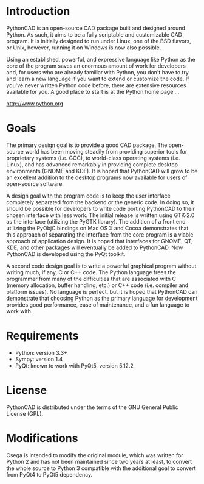 # Introduction

PythonCAD is an open-source CAD package built and designed around Python.
As such, it aims to be a fully scriptable and customizable CAD program.
It is initially designed to run under Linux, one of the BSD flavors, or Unix,
however, running it on Windows is now also possible.

Using an established, powerful, and expressive language like Python as the core
of the program saves an enormous amount of work for developers and, for users
who are already familiar with Python, you don't have to try and learn a new
language if you want to extend or customize the code. If you've never written
Python code before, there are extensive resources available for you. A good
place to start is at the Python home page ...

http://www.python.org

# Goals

The primary design goal is to provide a good CAD package. The open-source world
has been moving steadily from providing superior tools for proprietary systems
(i.e. GCC), to world-class operating systems (i.e. Linux), and has advanced
remarkably in providing complete desktop environments (GNOME and KDE). It is
hoped that PythonCAD will grow to be an excellent addition to the desktop
programs now available for users of open-source software.

A design goal with the program code is to keep the user interface completely
separated from the backend or the generic code. In doing so, it should be
possible for developers to write code porting PythonCAD to their chosen
interface with less work. The initial release is written using GTK-2.0 as the
interface (utilizing the PyGTK library). The addition of a front end utilizing
the PyObjC bindings on Mac OS X and Cocoa demonstrates that this approach of
separating the interface from the core program is a viable approach of
application design. It is hoped that interfaces for GNOME, QT, KDE, and other
packages will eventually be added to PythonCAD. Now PythonCAD is developed
using the PyQt toolkit.

A second code design goal is to write a powerful graphical program without
writing much, if any, C or C++ code. The Python language frees the programmer
from many of the difficulties that are associated with C (memory allocation,
buffer handling, etc.) or C++ code (i.e. compiler and platform issues).
No language is perfect, but it is hoped that PythonCAD can demonstrate that
choosing Python as the primary language for development provides good
performance, ease of maintenance, and a fun language to work with.

# Requirements

* Python: version 3.3+
* Sympy: version 1.4
* PyQt: known to work with PyQt5, version 5.12.2


# License

PythonCAD is distributed under the terms of the
GNU General Public License (GPL).

# Modifications

Csega is intended to modify the original module, which was written for
Python 2 and has not been maintained since two years at least, to convert
the whole source to Python 3 compatible with the additional goal to convert
from PyQt4 to PyQt5 dependency.
